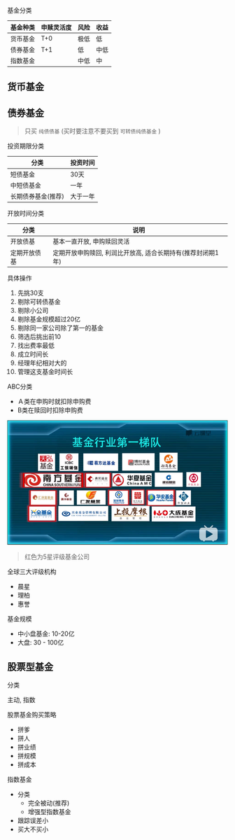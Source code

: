 基金分类

| 基金种类 | 申赎灵活度 | 风险 | 收益 |
| -------- | ---------- | ---- | ---- |
| 货币基金 | T+0        | 极低 | 低   |
| 债券基金 | T+1        | 低   | 中低 |
| 指数基金 |            | 中低 | 中   |

## 货币基金



## 债券基金

> 只买 `纯债债基` (买时要注意不要买到 `可转债纯债基金` )

投资期限分类

| 分类               | 投资时间 |
| ------------------ | -------- |
| 短债基金           | 30天     |
| 中短债基金         | 一年     |
| 长期债券基金(推荐) | 大于一年 |

开放时间分类

| 分类         | 说明                                                        |
| ------------ | ----------------------------------------------------------- |
| 开放债基     | 基本一直开放, 申购赎回灵活                                  |
| 定期开放债基 | 定期开放申购赎回, 利润比开放高, 适合长期持有(推荐封闭期1年) |

具体操作

1. 先挑30支
2. 剔除可转债基金
3. 剔除小公司
4. 剔除基金规模超过20亿
5. 剔除同一家公司除了第一的基金
6. 筛选后挑出前10
7. 找出费率最低
8. 成立时间长
9. 经理年纪相对大的
10. 管理这支基金时间长

ABC分类

* Ａ类在申购时就扣除申购费
* B类在赎回时扣除申购费



![image-20200726110503660](image-20200726110503660.png)

> 红色为5星评级基金公司

全球三大评级机构

* 晨星
* 理柏
* 惠誉

基金规模

* 中小盘基金: 10-20亿
* 大盘: 30 - 100亿

## 股票型基金

分类

主动, 指数

股票基金购买策略

* 拼爹
* 拼人
* 拼业绩
* 拼规模
* 拼成本

指数基金

* 分类
  * 完全被动(推荐)
  * 增强型指数基金
* 跟踪误差小
* 买大不买小

